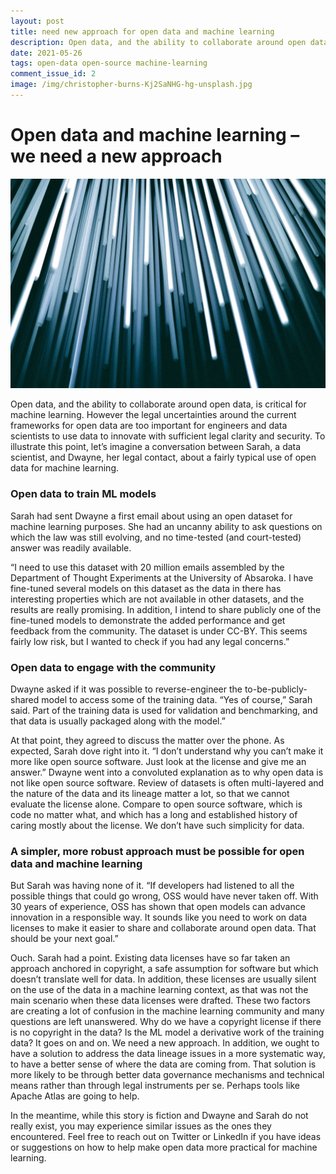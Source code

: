 ```yaml
---
layout: post
title: need new approach for open data and machine learning
description: Open data, and the ability to collaborate around open data, is critical for machine learning. However the legal uncertainties around the current frameworks for open data are too important for engineers and data scientists to use data to innovate with sufficient legal clarity and security.
date: 2021-05-26
tags: open-data open-source machine-learning
comment_issue_id: 2
image: /img/christopher-burns-Kj2SaNHG-hg-unsplash.jpg
---
```


# Open data and machine learning – we need a new approach

![lights](/img/christopher-burns-Kj2SaNHG-hg-unsplash.jpg)

Open data, and the ability to collaborate around open data, is critical for machine learning. However the legal uncertainties around the current frameworks for open data are too important for engineers and data scientists to use data to innovate with sufficient legal clarity and security. To illustrate this point, let’s imagine a conversation between Sarah, a data scientist, and Dwayne, her legal contact, about a fairly typical use of open data for machine learning. 

### Open data to train ML models

Sarah had sent Dwayne a first email about using an open dataset for machine learning purposes. She had an uncanny ability to ask questions on which the law was still evolving, and no time-tested (and court-tested) answer was readily available.

“I need to use this dataset with 20 million emails assembled by the Department of Thought Experiments at the University of Absaroka. I have fine-tuned several models on this dataset as the data in there has interesting properties which are not available in other datasets, and the results are really promising. In addition, I intend to share publicly one of the fine-tuned models to demonstrate the added performance and get feedback from the community. The dataset is under CC-BY. This seems fairly low risk, but I wanted to check if you had any legal concerns.”

### Open data to engage with the community

Dwayne asked if it was possible to reverse-engineer the to-be-publicly-shared model to access some of the training data. “Yes of course,” Sarah said. Part of the training data is used for validation and benchmarking, and that data is usually packaged along with the model.” 

At that point, they agreed to discuss the matter over the phone. As expected, Sarah dove right into it. “I don’t understand why you can’t make it more like open source software. Just look at the license and give me an answer.” Dwayne went into a convoluted explanation as to why open data is not like open source software. Review of datasets is often multi-layered and the nature of the data and its lineage matter a lot, so that we cannot evaluate the license alone. Compare to open source software, which is code no matter what, and which has a long and established history of caring mostly about the license. We don’t have such simplicity for data.

### A simpler, more robust approach must be possible for open data and machine learning

But Sarah was having none of it. “If developers had listened to all the possible things that could go wrong, OSS would have never taken off. With 30 years of experience, OSS has shown that open models can advance innovation in a responsible way. It sounds like you need to work on data licenses to make it easier to share and collaborate around open data. That should be your next goal.”

Ouch. Sarah had a point. Existing data licenses have so far taken an approach anchored in copyright, a safe assumption for software but which doesn’t translate well for data. In addition, these licenses are usually silent on the use of the data in a machine learning context, as that was not the main scenario when these data licenses were drafted. These two factors are creating a lot of confusion in the machine learning community and many questions are left unanswered. Why do we have a copyright license if there is no copyright in the data? Is the ML model a derivative work of the training data? It goes on and on. We need a new approach. In addition, we ought to have a solution to address the data lineage issues in a more systematic way, to have a better sense of where the data are coming from. That solution is more likely to be through better data governance mechanisms and technical means rather than through legal instruments per se. Perhaps tools like Apache Atlas are going to help. 

In the meantime, while this story is fiction and Dwayne and Sarah do not really exist, you may experience similar issues as the ones they encountered. Feel free to reach out on Twitter or LinkedIn if you have ideas or suggestions on how to help make open data more practical for machine learning.


